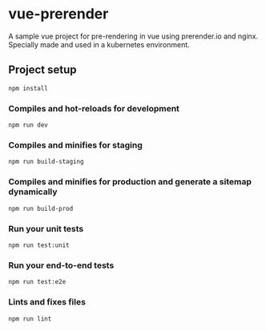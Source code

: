 # vue-prerender

A sample vue project for pre-rendering in vue using prerender.io and nginx. Specially made and used in a kubernetes environment.

## Project setup
```
npm install
```

### Compiles and hot-reloads for development
```
npm run dev
```

### Compiles and minifies for staging
```
npm run build-staging
```

### Compiles and minifies for production and generate a sitemap dynamically
```
npm run build-prod
```

### Run your unit tests
```
npm run test:unit
```

### Run your end-to-end tests
```
npm run test:e2e
```

### Lints and fixes files
```
npm run lint
```